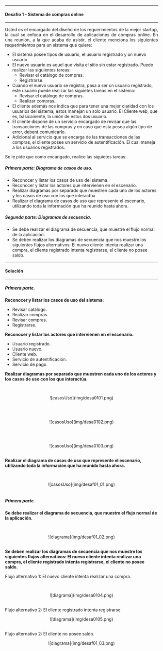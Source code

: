 
---
#### **Desafío 1 - Sistema de compras online**
---


<p style="text-align: justify;">
Usted es el encargado del diseño de los requerimientos de la mejor startup, la cual se enfoca en el desarrollo de aplicaciones de compras online. En una reunión, a la que acaba de asistir, el cliente menciona los siguientes requerimientos para un sistema que quiere:
</p>

<ul>

  <li>El sistema posee tipos de usuario, el usuario registrado y un nuevo usuario.</li>

  <li>
    El nuevo usuario es aquel que visita el sitio sin estar registrado. Puede realizar las siguientes tareas:
    <ul>
      <li>Revisar el catálogo de compras.</li>
      <li>Registrarse.</li>
    </ul>
  </li>

  <li>
    Cuando el nuevo usuario se registra, pasa a ser un usuario registrado, este usuario puede realizar las siguietes tareas en el sistema:
      <ul>
        <li>Revisar el catálogo de compras.</li>
        <li>Realizar compras.</li>
    </ul>
  </li>

  <li>El cliente además nos indica que para tener una mejor claridad con los usuarios del sistema, estos manejan un solo usuario. El Cliente web, que es, básicamente, la unión de estos dos usuario.</li>
  <li>El cliente dispone de un servicio encargado de revisar que las transacciones de las compras y en caso que esta posea algún tipo de error, deberá comunicarlo.</li>

  <li>Adicional al servicio que se encarga de las transacciones de las compras, el cliente posee un servicio de autentificación. El cual maneja a los usuarios registrados.</li>

</ul>

Se le pide que como encangado, realice las siguietes tareas:

##### Primera parte: Diagrama de casos de uso.

* Reconocer y listar los casos de uso del sistema. 
* Reconocer y listar los actores que intervienen en el escenario.
* Realizar diagramas por separado que muestren cada uno de los actores y los casos de uso con los que interactúa.
* Realizar el diagrama de casos de uso que represente el escenario, utilizando toda la información que ha reunido hasta ahora.

#####  Segunda parte: Diagramas de secuencia.

* Se debe realizar el diagrama de secuencia, que muestre el flujo normal de la aplicación.
* Se deben realizar los diagramas de secuencia que nos muestre los siguientes flujos alternativos: El nuevo cliente intenta realizar una compra, el cliente registrado intenta registrarse, el cliente no posee saldo.

---
#### **Solución**
---
##### **Primera parte.**

__Reconocer y listar los casos de uso del sistema:__

* Revisar catálogo.
* Realizar compras.
* Revisar compras.
* Registrarse.

__Reconocer y listar los actores que intervienen en el escenario.__

* Usuario registrado.
* Usuario nuevo.
* Cliente web.
* Servicio de autentificación.
* Servicio de pago.

__Realizar diagramas por separado que muestren cada uno de los actores y los casos de uso con los que interactúa.__

&nbsp;
<center>![casosUso](img/desa0101.png)</center>
&nbsp;

&nbsp;
<center>![casosUso](img/desa0102.png)</center>
&nbsp;

&nbsp;
<center>![casosUso](img/desa0103.png)</center>
&nbsp;


__Realizar el diagrama de casos de uso que represente el escenario, utilizando toda la información que ha reunido hasta ahora.__

&nbsp;
<center>![casosUso](img/desaf01_01.png)</center>
&nbsp;

##### **Primera parte.**

__Se debe realizar el diagrama de secuencia, que muestre el flujo normal de la aplicación.__

&nbsp;
<center>![diagrama](img/desaf01_02.png)</center>
&nbsp;

__Se deben realizar los diagramas de secuencia que nos muestre los siguientes flujos alternativos: El nuevo cliente intenta realizar una compra, el cliente registrado intenta registrarse, el cliente no posee saldo.__

Flujo alternativo 1: El nuevo cliente intenta realizar una compra.

&nbsp;
<center>![diagrama](img/desa0104.png)</center>
&nbsp;

Flujo alternativo 2: El cliente registrado intenta registrarse
&nbsp;
<center>![diagrama](img/desa0105.png)</center>
&nbsp;

Flujo alternativo 2: El cliente no posee saldo.
&nbsp;
<center>![diagrama](img/desaf01_03.png)</center>
&nbsp;


